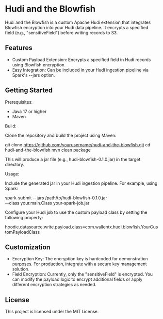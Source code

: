 # Hudi and the Blowfish

Hudi and the Blowfish is a custom Apache Hudi extension that integrates Blowfish encryption into your Hudi data pipeline.
It encrypts a specified field (e.g., "sensitiveField") before writing records to S3.

## Features

- Custom Payload Extension: Encrypts a specified field in Hudi records using Blowfish encryption.
- Easy Integration: Can be included in your Hudi ingestion pipeline via Spark's --jars option.

## Getting Started

Prerequisites:
- Java 17 or higher
- Maven

Build:

Clone the repository and build the project using Maven:

  git clone https://github.com/yourusername/hudi-and-the-blowfish.git
  cd hudi-and-the-blowfish
  mvn clean package

This will produce a jar file (e.g., hudi-blowfish-0.1.0.jar) in the target directory.

Usage:

Include the generated jar in your Hudi ingestion pipeline. For example, using Spark:

  spark-submit --jars /path/to/hudi-blowfish-0.1.0.jar \
    --class your.main.Class your-spark-job.jar

Configure your Hudi job to use the custom payload class by setting the following property:

  hoodie.datasource.write.payload.class=com.wallentx.hudi.blowfish.YourCustomPayloadClass

## Customization

- Encryption Key: The encryption key is hardcoded for demonstration purposes. For production, integrate with a secure key management solution.
- Field Encryption: Currently, only the "sensitiveField" is encrypted. You can modify the payload logic to encrypt additional fields or apply different encryption strategies as needed.

## License

This project is licensed under the MIT License.
